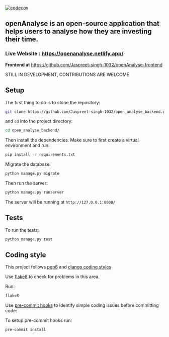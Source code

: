 [![codecov](https://codecov.io/gh/Jaspreet-singh-1032/open_analyse_backend/branch/master/graph/badge.svg?token=3R0VNJD9QP)](https://codecov.io/gh/Jaspreet-singh-1032/open_analyse_backend)

## openAnalyse is an open-source application that helps users to analyse how they are investing their time.

### Live Website : https://openanalyse.netlify.app/

**Frontend at** https://github.com/Jaspreet-singh-1032/openAnalyse-frontend

STILL IN DEVELOPMENT, CONTRIBUTIONS ARE WELCOME

## Setup

The first thing to do is to clone the repository:

```sh
git clone https://github.com/Jaspreet-singh-1032/open_analyse_backend.git
```

and `cd` into the project directory:

```sh
cd open_analyse_backend/
```

Then install the dependencies. Make sure to first create a virtual environment and run:

```sh
pip install -r requirements.txt
```

Migrate the database:

```sh
python manage.py migrate
```

Then run the server:

```sh
python manage.py runserver
```

The server will be running at `http://127.0.0.1:8000/`

## Tests

To run the tests:

```sh
python manage.py test
```

## Coding style

This project follows [pep8](https://www.python.org/dev/peps/pep-0008/)
and [django coding styles](https://docs.djangoproject.com/en/dev/internals/contributing/writing-code/coding-style/)

Use [flake8](https://pypi.org/project/flake8/) to check for problems in this area.

Run:

```sh
flake8
```

Use [pre-commit hooks](https://pre-commit.com/) to identify simple coding issues before committing code:

To setup pre-commit hooks run:

```sh
pre-commit install
```
